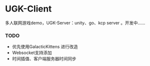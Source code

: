 # UGK-Client

多人联网游戏demo，UGK-Server：unity、go、kcp server 。开发中......



### TODO
* 优先使用GalacticKittens 进行改造
* Websocket支持添加 
* 时间插值、客户端服务器时间同步